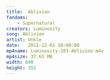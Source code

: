 ```yaml
---
title:  Ablivion
fandoms:
    - Supernatural
creators: Luminosity
song: Ablivion
artist: Unkle
date:   2011-12-01 10:00:00
mp4name: Luminosity-103-Ablivion.m4v
mp4size: 37.63 MB
width: 640
height: 352
---
```



  